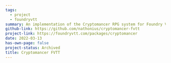 ```yaml
---
tags:
  - project
  - foundryvtt
summary: An implementation of the Cryptomancer RPG system for Foundry Virtual Tabletop.
github-link: https://github.com/nathonius/cryptomancer-fvtt
project-link: https://foundryvtt.com/packages/cryptomancer
date: 2022-03-13
has-own-page: false
project-status: Archived
title: Cryptomancer FVTT
---
```

